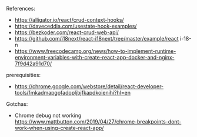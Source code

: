 References:
- https://alligator.io/react/crud-context-hooks/
- https://daveceddia.com/usestate-hook-examples/
- https://bezkoder.com/react-crud-web-api/
- https://github.com/i18next/react-i18next/tree/master/example/react i-18-n
- https://www.freecodecamp.org/news/how-to-implement-runtime-environment-variables-with-create-react-app-docker-and-nginx-7f9d42a91d70/

prerequisities:
- https://chrome.google.com/webstore/detail/react-developer-tools/fmkadmapgofadopljbjfkapdkoienihi?hl=en

Gotchas:
- Chrome debug not working
https://www.mattbutton.com/2019/04/27/chrome-breakpoints-dont-work-when-using-create-react-app/